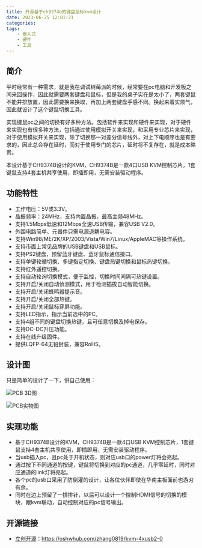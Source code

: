 ```yaml
---
title: 开源基于ch9374b的键盘鼠标kvm设计
date: 2023-06-25 12:01:21
categories:
tags:
    - 嵌入式
    - 硬件
    - 工具
---
```


## 简介

平时经常有一种需求，就是我在调试树莓派的时候，经常要在pc电脑和开发板之间来回操作，因此就需要两套键盘和鼠标，但是我的桌子实在是太小了，两套键鼠不能并排放置，因此需要换来换取，再加上两套键盘手感不同。换起来着实烦气，因此就设计了这个键鼠切换工具。

实现键鼠pc之间的切换有好多种方法。包括软件来实现和硬件来实现，对于硬件来实现也有很多种方法，包括通过使用模拟开关来实现，和采用专业芯片来实现，对于使用模拟开关来实现，除了切换那一对差分信号线外，对上下电顺序也是有要求的，因此总会存在延时，而对于使用专门的芯片，延时将不复存在，就是成本略贵。

本设计基于CH9374B设计的KVM，CH9374B是一款4口USB KVM控制芯片，1套键鼠支持4套主机共享使用，即插即用，无需安装驱动程序。

## 功能特性

- 工作电压：5V或3.3V。 
- 晶振频率：24MHz，支持内置晶振，最高主频48MHz。 
- 支持1.5Mbps低速和12Mbps全速USB传输，兼容USB V2.0。 
- 外围电路简单、元器件只需电源退耦电容。 
- 支持Win98/ME/2K/XP/2003/Vista/Win7/Linux/AppleMAC等操作系统。 
- 支持市面上常见品牌的USB键盘和USB鼠标。 
- 支持PS2键盘，预留蓝牙键盘、蓝牙鼠标通信接口。 
- 支持单键轮循切换、多键指定切换、键盘热键切换和鼠标热键切换。 
- 支持红外遥控切换。 
- 支持自动轮询切换模式，便于监控，切换时间间隔可热键设置。 
- 支持开启/关闭自动侦测模式，用于检测插拔自动智能切换。 
- 支持开启/关闭蜂鸣器提示音。 
- 支持开启/关闭全部热键。 
- 支持开启/关闭鼠标穿屏功能。 
- 支持LED指示，指示当前选中的PC。 
- 支持4组不同的键盘切换热键，且可任意切换及掉电保存。 
- 支持DC-DC升压功能。 
- 支持在线升级固件。 
- 提供LQFP-64无铅封装，兼容RoHS。

<!-- more -->

## 设计图

只是简单的设计了一下，供自己使用：

![PCB 3D图](https://imgs.boringhex.top/blog/202306210018306.png)

![PCB实物图](https://imgs.boringhex.top/blog/202306210018647.jpg)

## 实现功能

* 基于CH9374B设计的KVM，CH9374B是一款4口USB KVM控制芯片，1套键鼠支持4套主机共享使用，即插即用，无需安装驱动程序。
* 当usb插入pc，且pc处于开机状态，则对应usb口的power灯将会亮起。
* 通过按下不同通道的按键，键鼠将切换到对应的pc通道，几乎零延时，同时对应通道的link灯将亮起。
* 各个pc的usb口采用了防倒灌的设计，让各位伙伴即使在华南主板面前也游刃有余。
* 同时在边上预留了一排排针，以后可以设计一个控制HDMI信号的切换的模块，跟kvm联动，自动控制对应的pc信号输出。

## 开源链接

* [立创开源](https://oshwhub.com/zhang0819/kvm-4xusb2-0)：https://oshwhub.com/zhang0819/kvm-4xusb2-0
